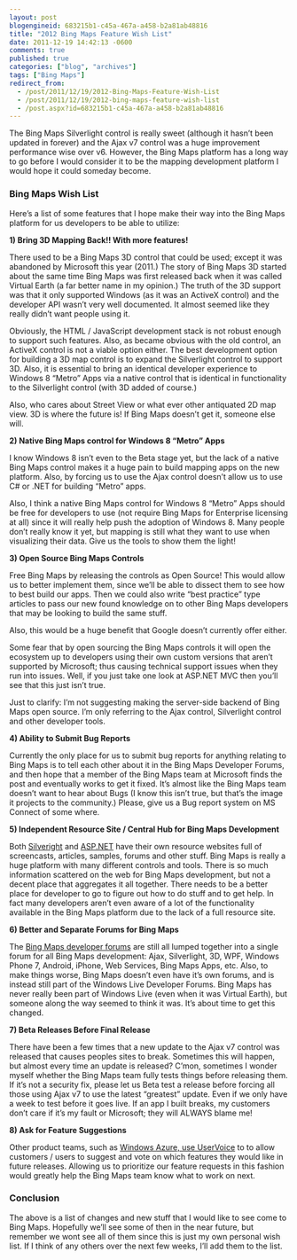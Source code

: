 ```yaml
---
layout: post
blogengineid: 683215b1-c45a-467a-a458-b2a81ab48816
title: "2012 Bing Maps Feature Wish List"
date: 2011-12-19 14:42:13 -0600
comments: true
published: true
categories: ["blog", "archives"]
tags: ["Bing Maps"]
redirect_from: 
  - /post/2011/12/19/2012-Bing-Maps-Feature-Wish-List
  - /post/2011/12/19/2012-bing-maps-feature-wish-list
  - /post.aspx?id=683215b1-c45a-467a-a458-b2a81ab48816
---
```

<!-- more -->
<p>The Bing Maps Silverlight control is really sweet (although it hasn’t been updated in forever) and the Ajax v7 control was a huge improvement performance wise over v6. However, the Bing Maps platform has a long way to go before I would consider it to be the mapping development platform I would hope it could someday become.</p>  <h3>Bing Maps Wish List</h3>  <p>Here’s a list of some features that I hope make their way into the Bing Maps platform for us developers to be able to utilize:</p>  <p><strong>1) Bring 3D Mapping Back!! With more features!</strong></p>  <p>There used to be a Bing Maps 3D control that could be used; except it was abandoned by Microsoft this year (2011.) The story of Bing Maps 3D started about the same time Bing Maps was first released back when it was called Virtual Earth (a far better name in my opinion.) The truth of the 3D support was that it only supported Windows (as it was an ActiveX control) and the developer API wasn’t very well documented. It almost seemed like they really didn’t want people using it.</p>  <p>Obviously, the HTML / JavaScript development stack is not robust enough to support such features. Also, as became obvious with the old control, an ActiveX control is not a viable option either. The best development option for building a 3D map control is to expand the Silverlight control to support 3D. Also, it is essential to bring an identical developer experience to Windows 8 “Metro” Apps via a native control that is identical in functionality to the Silverlight control (with 3D added of course.)</p>  <p>Also, who cares about Street View or what ever other antiquated 2D map view. 3D is where the future is! If Bing Maps doesn’t get it, someone else will.</p>  <p><strong>2) Native Bing Maps control for Windows 8 “Metro” Apps</strong></p>  <p>I know Windows 8 isn’t even to the Beta stage yet, but the lack of a native Bing Maps control makes it a huge pain to build mapping apps on the new platform. Also, by forcing us to use the Ajax control doesn’t allow us to use C# or .NET for building “Metro” apps.</p>  <p>Also, I think a native Bing Maps control for Windows 8 “Metro” Apps should be free for developers to use (not require Bing Maps for Enterprise licensing at all) since it will really help push the adoption of Windows 8. Many people don’t really know it yet, but mapping is still what they want to use when visualizing their data. Give us the tools to show them the light!</p>  <p><strong>3) Open Source Bing Maps Controls</strong></p>  <p>Free Bing Maps by releasing the controls as Open Source! This would allow us to better implement them, since we’ll be able to dissect them to see how to best build our apps. Then we could also write “best practice” type articles to pass our new found knowledge on to other Bing Maps developers that may be looking to build the same stuff.</p>  <p>Also, this would be a huge benefit that Google doesn’t currently offer either.</p>  <p>Some fear that by open sourcing the Bing Maps controls it will open the ecosystem up to developers using their own custom versions that aren’t supported by Microsoft; thus causing technical support issues when they run into issues. Well, if you just take one look at ASP.NET MVC then you’ll see that this just isn’t true.</p>  <p>Just to clarify: I’m not suggesting making the server-side backend of Bing Maps open source. I’m only referring to the Ajax control, Silverlight control and other developer tools.</p>  <p><strong>4) Ability to Submit Bug Reports</strong></p>  <p>Currently the only place for us to submit bug reports for anything relating to Bing Maps is to tell each other about it in the Bing Maps Developer Forums, and then hope that a member of the Bing Maps team at Microsoft finds the post and eventually works to get it fixed. It’s almost like the Bing Maps team doesn’t want to hear about Bugs (I know this isn’t true, but that’s the image it projects to the community.) Please, give us a Bug report system on MS Connect of some where.</p>  <p><strong>5) Independent Resource Site / Central Hub for Bing Maps Development</strong></p>  <p>Both <a href="http://www.silverlight.net">Silveright</a> and <a href="http://www.asp.net">ASP.NET</a> have their own resource websites full of screencasts, articles, samples, forums and other stuff. Bing Maps is really a huge platform with many different controls and tools. There is so much information scattered on the web for Bing Maps development, but not a decent place that aggregates it all together. There needs to be a better place for developer to go to figure out how to do stuff and to get help. In fact many developers aren’t even aware of a lot of the functionality available in the Bing Maps platform due to the lack of a full resource site.</p>  <p><strong>6) Better and Separate Forums for Bing Maps</strong></p>  <p>The <a href="http://social.msdn.microsoft.com/Forums/en-US/vemapcontroldev/threads">Bing Maps developer forums</a> are still all lumped together into a single forum for all Bing Maps development: Ajax, Silverlight, 3D, WPF, Windows Phone 7, Android, iPhone, Web Services, Bing Maps Apps, etc. Also, to make things worse, Bing Maps doesn’t even have it’s own forums, and is instead still part of the Windows Live Developer Forums. Bing Maps has never really been part of Windows Live (even when it was Virtual Earth), but someone along the way seemed to think it was. It’s about time to get this changed.</p>  <p><strong>7) Beta Releases Before Final Release</strong></p>  <p>There have been a few times that a new update to the Ajax v7 control was released that causes peoples sites to break. Sometimes this will happen, but almost every time an update is released? C’mon, sometimes I wonder myself whether the Bing Maps team fully tests things before releasing them. If it’s not a security fix, please let us Beta test a release before forcing all those using Ajax v7 to use the latest “greatest” update. Even if we only have a week to test before it goes live. If an app I built breaks, my customers don’t care if it’s my fault or Microsoft; they will ALWAYS blame me!</p>  <p><strong>8) Ask for Feature Suggestions</strong></p>  <p>Other product teams, such as <a href="http://www.mygreatwindowsazureidea.com">Windows Azure, use UserVoice</a> to to allow customers / users to suggest and vote on which features they would like in future releases. Allowing us to prioritize our feature requests in this fashion would greatly help the Bing Maps team know what to work on next.</p>  <h3>Conclusion</h3>  <p>The above is a list of changes and new stuff that I would like to see come to Bing Maps. Hopefully we’ll see some of then in the near future, but remember we wont see all of them since this is just my own personal wish list. If I think of any others over the next few weeks, I’ll add them to the list.</p>
